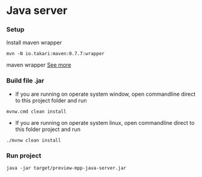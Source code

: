 # Java server

### Setup
Install maven wrapper
```
mvn -N io.takari:maven:0.7.7:wrapper
```
maven wrapper [See more](https://github.com/takari/maven-wrapper.git)

### Build file .jar
- If you are running on operate system window, open commandline direct to this project folder and run
```
mvnw.cmd clean install 
```
- If you are running on operate system linux, open commandline direct to this folder project and run
```
./mvnw clean install 
```

### Run project
```
java -jar target/preview-mpp-java-server.jar
```
